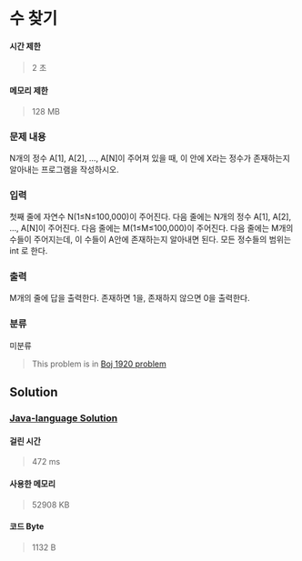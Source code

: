 # 수 찾기
#### 시간 제한
> 2 초
#### 메모리 제한
> 128 MB
### 문제 내용

N개의 정수 A[1], A[2], …, A[N]이 주어져 있을 때, 이 안에 X라는 정수가 존재하는지 알아내는 프로그램을 작성하시오.

### 입력

첫째 줄에 자연수 N(1≤N≤100,000)이 주어진다. 다음 줄에는 N개의 정수 A[1], A[2], …, A[N]이 주어진다. 다음 줄에는 M(1≤M≤100,000)이 주어진다. 다음 줄에는 M개의 수들이 주어지는데, 이 수들이 A안에 존재하는지 알아내면 된다. 모든 정수들의 범위는 int 로 한다.

### 출력

M개의 줄에 답을 출력한다. 존재하면 1을, 존재하지 않으면 0을 출력한다.

### 분류
미분류
> This problem is in [Boj 1920 problem](https://www.acmicpc.net/problem/1920)

## Solution
### [Java-language Solution](./main.java)
#### 걸린 시간
> 472 ms
#### 사용한 메모리
> 52908 KB
#### 코드 Byte
> 1132 B
